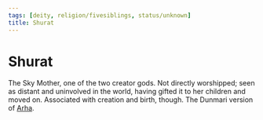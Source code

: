 ```yaml
---
tags: [deity, religion/fivesiblings, status/unknown]
title: Shurat
---
```



# Shurat

The Sky Mother, one of the two creator gods. Not directly worshipped; seen as distant and uninvolved in the world, having gifted it to her children and moved on. Associated with creation and birth, though. The Dunmari version of [Arha](<./arha.md>).



